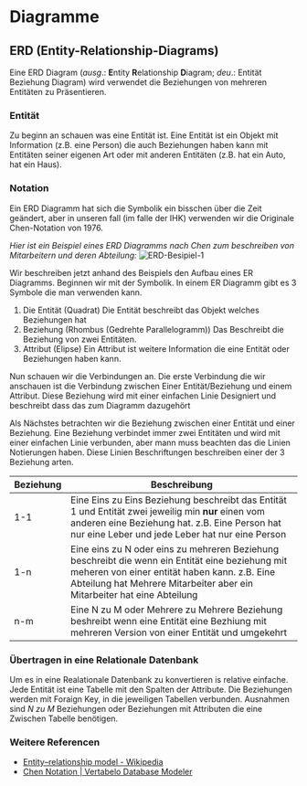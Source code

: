 # Diagramme
## ERD (Entity-Relationship-Diagrams)
Eine ERD Diagram (*ausg*.: **E**ntity **R**elationship **D**iagram; *deu*.: Entität Beziehung Diagram) wird verwendet die Beziehungen von mehreren Entitäten zu Präsentieren.
### Entität
 Zu beginn an schauen was eine Entität ist. Eine Entität ist ein Objekt mit Information (z.B. eine Person) die auch Beziehungen haben kann mit Entitäten seiner eigenen Art oder mit anderen Entitäten (z.B. hat ein Auto, hat ein Haus).

### Notation
Ein ERD Diagramm hat sich die Symbolik ein bisschen über die Zeit geändert, aber in unseren fall (im falle der IHK) verwenden wir die Originale Chen-Notation von 1976.

*Hier ist ein Beispiel eines ERD Diagramms nach Chen zum beschreiben von Mitarbeitern und deren Abteilung:*
![ERD-Besipiel-1](ERD-Besipiel-1.svg)

Wir beschreiben jetzt anhand des Beispiels  den Aufbau eines ER Diagramms. Beginnen wir mit der Symbolik.
In einem ER Diagramm gibt es 3 Symbole die man verwenden kann.
1. Die Entität (Quadrat)
   Die Entität beschreibt das Objekt welches Beziehungen hat
2. Beziehung (Rhombus (Gedrehte Parallelogramm))
   Das Beschreibt die Beziehung von zwei Entitäten.
3. Attribut (Elipse)
   Ein Attribut ist weitere Information die eine Entität oder Beziehungen haben kann.

Nun schauen wir die Verbindungen an. Die erste Verbindung die wir anschauen ist die Verbindung zwischen Einer Entität/Beziehung und einem Attribut. Diese Beziehung wird mit einer einfachen Linie Designiert und beschreibt dass das zum Diagramm dazugehört

Als Nächstes betrachten wir die Beziehung zwischen einer Entität und einer Beziehung. Eine Beziehung verbindet immer zwei Entitäten und wird mit einer einfachen Linie verbunden, aber mann muss beachten das die Linien Notierungen haben. Diese Linien Beschriftungen beschreiben einer der 3 Beziehung arten.

| Beziehung | Beschreibung                                                                                                                                                                                                                |
| --------- | --------------------------------------------------------------------------------------------------------------------------------------------------------------------------------------------------------------------------- |
| 1-1       | Eine Eins zu Eins Beziehung beschreibt das Entität 1 und Entität zwei jeweilig min **nur** einen vom anderen eine Beziehung hat. z.B. Eine Person hat nur eine Leber und jede Leber hat nur eine Person                     |
| 1-n       | Eine eins zu N oder eins zu mehreren Beziehung beschreibt die wenn ein Entität eine beziehung mit meheren von einer entität haben kann. z.B. Eine Abteilung hat Mehrere Mitarbeiter aber ein Mitarbeiter hat eine Abteilung |
| n-m       | Eine N zu M oder Mehrere zu Mehrere Beziehung beshreibt wenn eine Entität eine Bezhiung mit mehreren Version von einer Entität und umgekehrt                                                                                |
### Übertragen in eine Relationale Datenbank 
Um es in eine Realationale Datenbank zu konvertieren is relative einfache. Jede Entität ist eine Tabelle mit den Spalten der Attribute. Die Beziehungen werden mit Foraign Key, in die jeweiligen Tabellen verbunden. Ausnahmen sind *N zu M* Beziehungen oder Beziehungen mit Attributen die eine Zwischen Tabelle benötigen.

### Weitere Referencen
- [Entity–relationship model - Wikipedia](https://en.wikipedia.org/wiki/Entity%E2%80%93relationship_model)
- [Chen Notation | Vertabelo Database Modeler](https://vertabelo.com/blog/chen-erd-notation/)
